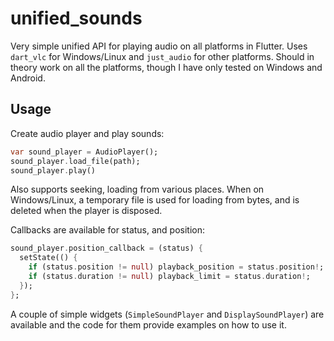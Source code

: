 # unified_sounds

 Very simple unified API for playing audio on all platforms in Flutter. Uses `dart_vlc` for Windows/Linux and `just_audio` for other platforms. Should in theory work on all the platforms, though I have only tested on Windows and Android. 

## Usage

Create audio player and play sounds: 

```dart
var sound_player = AudioPlayer();
sound_player.load_file(path);
sound_player.play()
```

Also supports seeking, loading from various places. When on Windows/Linux, a temporary file is used for loading from bytes, and is deleted when the player is disposed. 

Callbacks are available for status, and position:

```dart
sound_player.position_callback = (status) {
  setState(() {
    if (status.position != null) playback_position = status.position!;
    if (status.duration != null) playback_limit = status.duration!;
  });
};
```

A couple of simple widgets (`SimpleSoundPlayer` and `DisplaySoundPlayer`) are available and the code for them provide examples on how to use it. 
